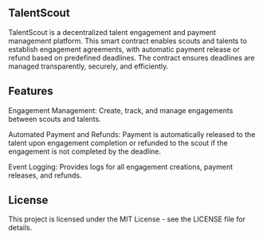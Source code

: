 ## TalentScout

TalentScout is a decentralized talent engagement and payment management platform. This smart contract enables scouts and talents to establish engagement agreements, with automatic payment release or refund based on predefined deadlines. The contract ensures deadlines are managed transparently, securely, and efficiently.

## Features
Engagement Management: Create, track, and manage engagements between scouts and talents.

Automated Payment and Refunds: Payment is automatically released to the talent upon engagement completion or refunded to the scout if the engagement is not completed by the deadline.

Event Logging: Provides logs for all engagement creations, payment releases, and refunds.

## License
This project is licensed under the MIT License - see the LICENSE file for details.

